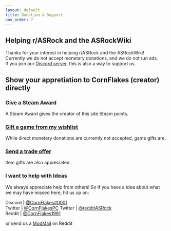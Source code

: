 ```yaml
---
layout: default
title: Donation & Support
nav_order: 7
---
```


## Helping r/ASRock and the ASRockWiki
Thanks for your interest in helping r/ASRock and the ASRockWiki!  
Currently we do not accept monetary donations, and we do not run ads.  
If you join our [Discord server](https://discord.gg/rFrMpxV), this is also a way to support us.

## Show your appretiation to CornFlakes (creator) directly

### [Give a Steam Award](https://steamcommunity.com/id/CornFlakesPC/)
A Steam Award gives the creator of this site Steam points.

### [Gift a game from my wishlist](https://store.steampowered.com/wishlist/profiles/76561197996167801/#sort=order)
While direct monetary donations are currently not accepted, game gifts are.

### [Send a trade offer](https://steamcommunity.com/tradeoffer/new/?partner=35902073&token=x9PbeCzx)
Item gifts are also appreciated.

### I want to help with Ideas
We always appreciate help from others! So if you have a idea about what we may have missed here, hit us up on:  

Discord | [@CornFlakes#0001](https://discord.gg/rFrMpxV)  
Twitter | [@CornFlakesPC](https://twitter.com/CornFlakesPC) 
Twitter | [@redditASRock](https://twitter.com/redditASRock)  
Reddit  | [@CornFlakes1991](https://new.reddit.com/user/CornFlakes1991)

or send us a [ModMail](https://www.reddit.com/message/compose?to=%2Fr%2FASRock) on Reddit